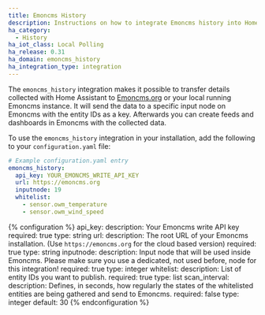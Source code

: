 ```yaml
---
title: Emoncms History
description: Instructions on how to integrate Emoncms history into Home Assistant.
ha_category:
  - History
ha_iot_class: Local Polling
ha_release: 0.31
ha_domain: emoncms_history
ha_integration_type: integration
---
```


The `emoncms_history` integration makes it possible to transfer details collected with Home Assistant to [Emoncms.org](https://emoncms.org/) or your local running Emoncms instance. It will send the data to a specific input node on Emoncms with the entity IDs as a key. Afterwards you can create feeds and dashboards in Emoncms with the collected data.

To use the `emoncms_history` integration in your installation, add the following to your `configuration.yaml` file:

```yaml
# Example configuration.yaml entry
emoncms_history:
  api_key: YOUR_EMONCMS_WRITE_API_KEY
  url: https://emoncms.org
  inputnode: 19
  whitelist:
    - sensor.owm_temperature
    - sensor.owm_wind_speed
```

{% configuration %}
api_key:
  description: Your Emoncms write API key
  required: true
  type: string
url:
  description: The root URL of your Emoncms installation. (Use `https://emoncms.org` for the cloud based version)
  required: true
  type: string
inputnode:
  description:  Input node that will be used inside Emoncms. Please make sure you use a dedicated, not used before, node for this integration!
  required: true
  type: integer
whitelist:
  description: List of entity IDs you want to publish.
  required: true
  type: list
scan_interval:
  description:  Defines, in seconds, how regularly the states of the whitelisted entities are being gathered and send to Emoncms.
  required: false
  type: integer
  default: 30
{% endconfiguration %}
